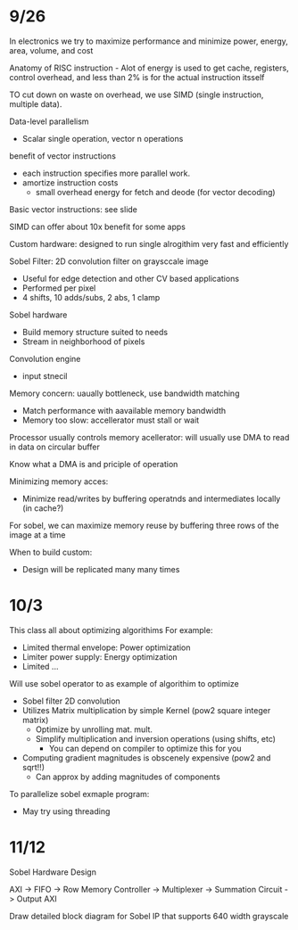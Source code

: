 # 9/26

In electronics we try to maximize performance and minimize power, energy, area, volume, and cost

Anatomy of RISC instruction
    - Alot of energy is used to get cache, registers, control overhead, and less than 2% is for the actual instruction itsself

TO cut down on waste on overhead, we use SIMD (single instruction, multiple data).

Data-level parallelism
- Scalar single operation, vector<n> n operations

benefit of vector instructions
- each instruction specifies more parallel work. 
- amortize instruction costs
    - small overhead energy for fetch and deode (for vector decoding)

Basic vector instructions: see slide


SIMD can offer about 10x benefit for some apps


Custom hardware: designed to run single alrogithim very fast and efficiently

Sobel Filter: 2D convolution filter on graysccale image
- Useful for edge detection and other CV based applications
- Performed per pixel
- 4 shifts, 10 adds/subs, 2 abs, 1 clamp

Sobel hardware
- Build memory structure suited to needs
- Stream in neighborhood of pixels

Convolution engine
- input stnecil

Memory concern: uaually bottleneck, use bandwidth matching
- Match performance with aavailable memory bandwidth
- Memory too slow: accellerator must stall or wait

Processor usually controls memory acellerator: will usually use DMA to read in data on circular buffer

Know what a DMA is and priciple of operation

Minimizing memory acces:
- Minimize read/writes by buffering operatnds and intermediates locally (in cache?)

For sobel, we can maximize memory reuse by buffering three rows of the image at a time


When to build custom:
- Design will be replicated many many times



# 10/3

This class all about optimizing algorithims
For example:
- Limited thermal envelope: Power optimization
- Limiter power supply: Energy optimization
- Limited ...

Will use sobel operator to as example of algorithim to optimize
- Sobel filter 2D convolution
- Utilizes Matrix multiplication by simple Kernel (pow2 square integer matrix)
    - Optimize by unrolling mat. mult.
    - Simplify multiplication and inversion operations (using shifts, etc)
        - You can depend on compiler to optimize this for you
- Computing gradient magnitudes is obscenely expensive (pow2 and sqrt!!)
    - Can approx by adding magnitudes of components

To parallelize sobel exmaple program:
- May try using threading 

# 11/12

Sobel Hardware Design

AXI -> FIFO -> Row Memory Controller -> Multiplexer -> Summation Circuit -> Output AXI

Draw detailed block diagram for Sobel IP that supports 640 width grayscale
